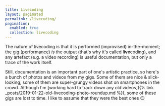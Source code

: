 ```yaml
---
title: Livecoding
layout: paginated
permalink: /livecoding/
pagination:
  enabled: true
  collection: livecoding
---
```


The nature of livecoding is that it is performed (improvised) in-the-moment; the
gig (performance) _is_ the output (that's why it's called **live**coding), and
any artefact (e.g. a video recording) is useful documentation, but only a trace
of the work itself.

Still, documentation is an important part of one's artistic practice, so here's
a bunch of photos and videos from my gigs. Some of them are nice &
slick-looking, some of them are super-grungy videos shot on smartphones in the
crowd. Although I'm [working hard to track down any old
videos]({% link
_posts/2019-01-22-old-livecoding-photo-roundup.md %}), some of these gigs are
lost to time. I like to assume that they were the best ones 😉
